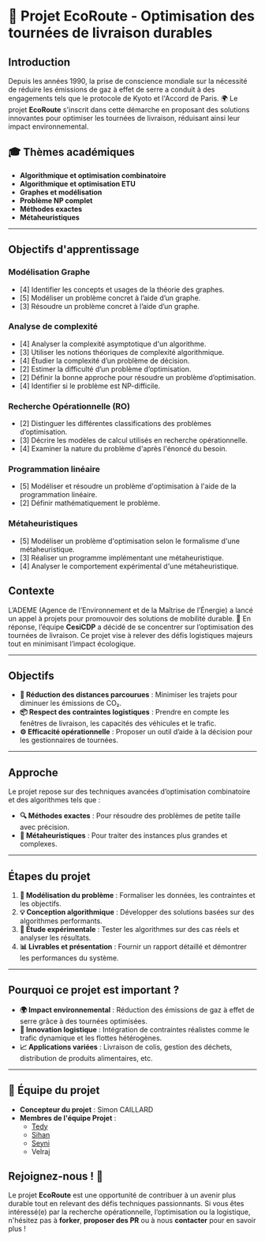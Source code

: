 # 🌿 Projet EcoRoute - Optimisation des tournées de livraison durables

## Introduction

Depuis les années 1990, la prise de conscience mondiale sur la nécessité de réduire les émissions de gaz à effet de serre a conduit à des engagements tels que le protocole de Kyoto et l'Accord de Paris. 🌍 Le projet **EcoRoute** s'inscrit dans cette démarche en proposant des solutions innovantes pour optimiser les tournées de livraison, réduisant ainsi leur impact environnemental.



## 🎓 Thèmes académiques

- **Algorithmique et optimisation combinatoire**
- **Algorithmique et optimisation ETU**
- **Graphes et modélisation**
- **Problème NP complet**
- **Méthodes exactes**
- **Métaheuristiques**

---

## Objectifs d'apprentissage

### Modélisation Graphe
- [4] Identifier les concepts et usages de la théorie des graphes.
- [5] Modéliser un problème concret à l’aide d’un graphe.
- [3] Résoudre un problème concret à l’aide d’un graphe.

### Analyse de complexité
- [4] Analyser la complexité asymptotique d'un algorithme.
- [3] Utiliser les notions théoriques de complexité algorithmique.
- [4] Étudier la complexité d’un problème de décision.
- [2] Estimer la difficulté d’un problème d’optimisation.
- [2] Définir la bonne approche pour résoudre un problème d’optimisation.
- [4] Identifier si le problème est NP-difficile.

### Recherche Opérationnelle (RO)
- [2] Distinguer les différentes classifications des problèmes d’optimisation.
- [3] Décrire les modèles de calcul utilisés en recherche opérationnelle.
- [4] Examiner la nature du problème d'après l'énoncé du besoin.

### Programmation linéaire
- [5] Modéliser et résoudre un problème d'optimisation à l'aide de la programmation linéaire.
- [2] Définir mathématiquement le problème.

### Métaheuristiques
- [5] Modéliser un problème d'optimisation selon le formalisme d'une métaheuristique.
- [3] Réaliser un programme implémentant une métaheuristique.
- [4] Analyser le comportement expérimental d'une métaheuristique.



## Contexte

L’ADEME (Agence de l’Environnement et de la Maîtrise de l’Énergie) a lancé un appel à projets pour promouvoir des solutions de mobilité durable. 🚛 En réponse, l’équipe **CesiCDP** a décidé de se concentrer sur l’optimisation des tournées de livraison. Ce projet vise à relever des défis logistiques majeurs tout en minimisant l’impact écologique.

---

## Objectifs

- **🌱 Réduction des distances parcourues** : Minimiser les trajets pour diminuer les émissions de CO₂.
- **📦 Respect des contraintes logistiques** : Prendre en compte les fenêtres de livraison, les capacités des véhicules et le trafic.
- **⚙️ Efficacité opérationnelle** : Proposer un outil d’aide à la décision pour les gestionnaires de tournées.

---

## Approche

Le projet repose sur des techniques avancées d’optimisation combinatoire et des algorithmes tels que :
- **🔍 Méthodes exactes** : Pour résoudre des problèmes de petite taille avec précision.
- **🚀 Métaheuristiques** : Pour traiter des instances plus grandes et complexes.

---

## Étapes du projet

1. **📝 Modélisation du problème** : Formaliser les données, les contraintes et les objectifs.
2. **💡 Conception algorithmique** : Développer des solutions basées sur des algorithmes performants.
3. **🔬 Étude expérimentale** : Tester les algorithmes sur des cas réels et analyser les résultats.
4. **📊 Livrables et présentation** : Fournir un rapport détaillé et démontrer les performances du système.

---

## Pourquoi ce projet est important ?

- **🌍 Impact environnemental** : Réduction des émissions de gaz à effet de serre grâce à des tournées optimisées.
- **🚚 Innovation logistique** : Intégration de contraintes réalistes comme le trafic dynamique et les flottes hétérogènes.
- **📈 Applications variées** : Livraison de colis, gestion des déchets, distribution de produits alimentaires, etc.

---

## 👥 Équipe du projet

- **Concepteur du projet** : Simon CAILLARD
- **Membres de l'équipe Projet** : 
    - [Tedy](https://www.linkedin.com/in/tedy-nkenmegny-a2563835a)
    - [Sihan](https://www.linkedin.com/in/sihan-chen-619872253)
    - [Seyni](https://www.linkedin.com/in/seyni-jr-balde) 
    - Velraj


## Rejoignez-nous ! 🚀

Le projet **EcoRoute** est une opportunité de contribuer à un avenir plus durable tout en relevant des défis techniques passionnants. Si vous êtes intéressé(e) par la recherche opérationnelle, l’optimisation ou la logistique, n'hésitez pas à **forker**, **proposer des PR** ou à nous **contacter** pour en savoir plus !
